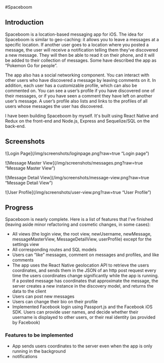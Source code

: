 #Spaceboom

## Introduction
Spaceboom is a location-based messaging app for iOS. The idea for Spaceboom is similar to geo-caching: it allows you to leave a messages at a specific location. If another user goes to a location where you posted a message, the user will receive a notification telling them they’ve discovered a new message. They will then be able to read it on their phone, and it will be added to their collection of messages. Some have described the app as “Pokemon Go for people”.

The app also has a social networking component. You can interact with other users who have discovered a message by leaving comments on it. In addition, each user has a customizable profile, which can also be commented on. You can see a user’s profile if you have discovered one of their messages, or if you have seen a comment they have left on another user’s message. A user’s profile also lists and links to the profiles of all users whose messages the user has discovered.

I have been building Spaceboom by myself. It's built using React Native and Redux on the front-end and Node.js, Express and Sequelize/SQL on the back-end.

## Screenshots

![Login Page](/img/screenshots/loginpage.png?raw=true “Login page”)

![Message Master View](/img/screenshots/messages.png?raw=true “Message Master View”)

![Message Detail View](/img/screenshots/message-view.png?raw=true “Message Detail View”)

![User Profile](/img/screenshots/user-view.png?raw=true “User Profile”)

## Progress

Spaceboom is nearly complete. Here is a list of features that I’ve finished (leaving aside minor refactoring and cosmetic changes, in some cases):

- All views (the login view, the root view, newUsername, newMessage, messageMasterView, MessageDetailView, userProfile) except for the settings view
- All corresponding routes and SQL models
- Users can “like” messages, comment on messages and profiles, and like comments
- The app uses the React Native geolocation API to retrieve the users coordinates, and sends them in the JSON of an http post request every time the users coordinates change significantly while the app is running. If a posted message has coordinates that approximate the message, the server creates a new instance in the discovery model, and returns the data to the client
- Users can post new messages
- Users can change their bio on their profile
- Implemented Facebook login using Passport.js and the Facebook iOS SDK. Users can provide user names, and decide whether their username is displayed to other users, or their real identity (as provided by Facebook)

### Features to be implemented

- App sends users coordinates to the server even when the app is only running in the background
- notifications











